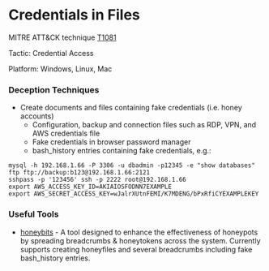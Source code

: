 # Credentials in Files

MITRE ATT&CK technique [T1081](https://attack.mitre.org/wiki/Technique/T1081)

Tactic: Credential Access

Platform: Windows, Linux, Mac

### Deception Techniques
* Create documents and files containing fake credentials (i.e. honey accounts)
  * Configuration, backup and connection files such as RDP, VPN, and AWS credentials file
  * Fake credentials in browser password manager
  * bash_history entries containing fake credentials, e.g.:
```
mysql -h 192.168.1.66 -P 3306 -u dbadmin -p12345 -e "show databases"
ftp ftp://backup:b123@192.168.1.66:2121
sshpass -p '123456' ssh -p 2222 root@192.168.1.66
export AWS_ACCESS_KEY_ID=AKIAIOSFODNN7EXAMPLE
export AWS_SECRET_ACCESS_KEY=wJalrXUtnFEMI/K7MDENG/bPxRfiCYEXAMPLEKEY
```


### Useful Tools
* [honeybits](https://github.com/0x4D31/honeybits) - A tool designed to enhance the effectiveness of honeypots by spreading breadcrumbs & honeytokens across the system. Currently supports creating honeyfiles and several breadcrumbs including fake bash_history entries.